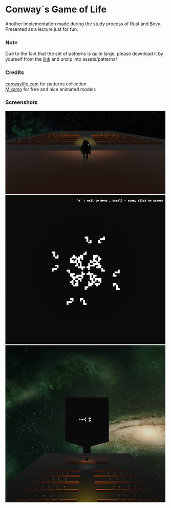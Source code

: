 # Conway`s Game of Life
Another implementation made during the study process of Rust and Bevy.  
Presented as a lecture just for fun.
### Note
Due to the fact that the set of patterns is quite large, please download it by yourself from the  [link](https://conwaylife.com/patterns/all.zip) 
and unzip into assets/patterns/

### Credits 
[conwaylife.com](https://conwaylife.com/) for patterns collection  
[Mixamo](https://www.mixamo.com/) for free and nice animated models

### Screenshots
<img src="img/image1.png" width=500>
<img src="img/image2.png" width=500>
<img src="img/image3.png" width=500>
